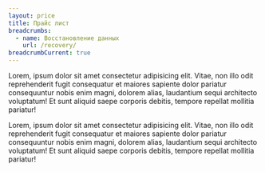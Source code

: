 ```yaml
---
layout: price
title: Прайс лист
breadcrumbs:
  - name: Восстановление данных
    url: /recovery/
breadcrumbCurrent: true
---
```

Lorem, ipsum dolor sit amet consectetur adipisicing elit. Vitae, non illo odit reprehenderit fugit consequatur et maiores sapiente dolor pariatur consequuntur nobis enim magni, dolorem alias, laudantium sequi architecto voluptatum! Et sunt aliquid saepe corporis debitis, tempore repellat mollitia pariatur!


Lorem, ipsum dolor sit amet consectetur adipisicing elit. Vitae, non illo odit reprehenderit fugit consequatur et maiores sapiente dolor pariatur consequuntur nobis enim magni, dolorem alias, laudantium sequi architecto voluptatum! Et sunt aliquid saepe corporis debitis, tempore repellat mollitia pariatur! 

